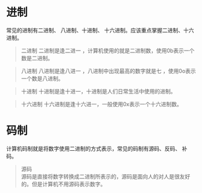 # 进制
常见的进制有二进制、 八进制、十进制、 十六进制。应该重点掌握二进制、十六进制。
> 二进制 二进制是逢二进一 ，计算机使用的就是二进制数，使用0b表示一个数是二进制。

> 八进制  八进制是逢八进一 ，八进制中出现最高的数字就是七 ，使用0o表示一个数是八进制。

> 十进制 十进制是逢十进一，十进制是人们日常生活中使用的进制。

>  十六进制 十六进制是逢十六进一，一般使用0x表示一个十六进制数。

# 码制
  计算机码制就是将数字使用二进制的方式表示，常见的码制有源码、反码、 补码。 
 > 源码   
源码是直接将数字转换成二进制所表示的，源码是面向人的对人是很友好的。但是计算机不用源码表示数字。
<!--stackedit_data:
eyJoaXN0b3J5IjpbMTUyOTQ2NjI3MCwtOTgwNTQxOTQ4LC0yMD
Q5NjQ2MDMyLC0xNTI5OTQzOTMyLDQxOTMzMDExMSw0MTkzMzAx
MTEsLTIwMDc5MTc0MzRdfQ==
-->